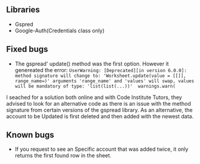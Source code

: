 ## Libraries 

* Gspred
* Google-Auth(Credentials class only)

## Fixed bugs
* The gspread' update() method was the first option. However it genereated the error:
``` UserWarning: [Deprecated][in version 6.0.0]: method signature will change to: 'Worksheet.update(value = [[]], range_name=)' arguments 'range_name' and 'values' will swap, values will be mandatory of type: 'list(list(...))'  warnings.warn( ```

I seached for a solution both online and with Code Institute Tutors, they advised to look for an alternative code as there is an issue with the method signature from certain versions of the gspread library.
As an alternative, the account to be Updated is first deleted and then added with the newest data.

## Known bugs
* If you request to see an Specific account that was added twice, it only returns the first found row in the sheet.

